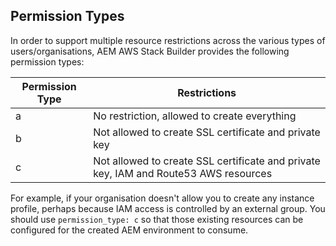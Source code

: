 ## Permission Types

In order to support multiple resource restrictions across the various types of users/organisations, AEM AWS Stack Builder provides the following permission types:

| Permission Type | Restrictions |
|-----------------|--------------|
| a | No restriction, allowed to create everything |
| b | Not allowed to create SSL certificate and private key |
| c | Not allowed to create SSL certificate and private key, IAM and Route53 AWS resources |

For example, if your organisation doesn't allow you to create any instance profile, perhaps because IAM access is controlled by an external group. You should use `permission_type: c` so that those existing resources can be configured for the created AEM environment to consume.
